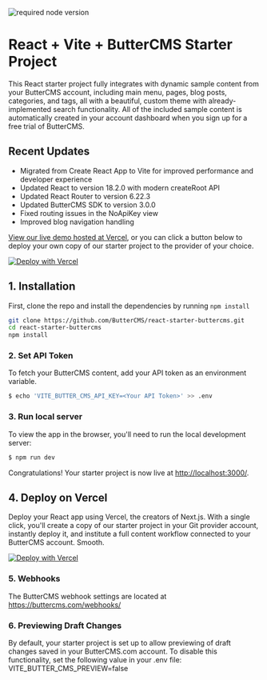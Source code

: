![required node version](https://img.shields.io/badge/node-v20.18.0+-green)

# React + Vite + ButterCMS Starter Project

This React starter project fully integrates with dynamic sample content from your ButterCMS account, including main menu, pages, blog posts, categories, and tags, all with a beautiful, custom theme with already-implemented search functionality. All of the included sample content is automatically created in your account dashboard when you sign up for a free trial of ButterCMS.

## Recent Updates

- Migrated from Create React App to Vite for improved performance and developer experience
- Updated React to version 18.2.0 with modern createRoot API
- Updated React Router to version 6.22.3
- Updated ButterCMS SDK to version 3.0.0
- Fixed routing issues in the NoApiKey view
- Improved blog navigation handling

[View our live demo hosted at Vercel](https://react-starter-buttercms-demo.vercel.app/), or you can click a button below to deploy your own copy of our starter
project to the provider of your choice.

[![Deploy with Vercel](https://vercel.com/button)](https://vercel.com/new/clone?repository-url=https%3A%2F%2Fgithub.com%2FButterCMS%2Freact-starter-buttercms&env=VITE_BUTTER_CMS_API_KEY&envDescription=Your%20ButterCMS%20API%20Token&envLink=https%3A%2F%2Fbuttercms.com%2Fsettings%2F&project-name=react-starter-buttercms&repo-name=react-starter-buttercms&redirect-url=https%3A%2F%2Fbuttercms.com%2Fonboarding%2Fvercel-starter-deploy-callback%2F&production-deploy-hook=Deploy%20Triggered%20from%20ButterCMS&demo-title=ButterCMS%20React%20Starter&demo-description=Fully%20integrated%20with%20your%20ButterCMS%20account&demo-url=https%3A%2F%2Freact-starter-buttercms-demo.vercel.app%2F&demo-image=https://cdn.buttercms.com/r0tGK8xFRti2iRKBJ0eY&repository-name=react-starter-buttercms) 

## 1. Installation

First, clone the repo and install the dependencies by running `npm install`

```bash
git clone https://github.com/ButterCMS/react-starter-buttercms.git
cd react-starter-buttercms
npm install
```

### 2. Set API Token

To fetch your ButterCMS content, add your API token as an environment variable.

```bash
$ echo 'VITE_BUTTER_CMS_API_KEY=<Your API Token>' >> .env
```

### 3. Run local server

To view the app in the browser, you'll need to run the local development server:

```bash
$ npm run dev
```

Congratulations! Your starter project is now live at [http://localhost:3000/](http://localhost:3000/).

## 4. Deploy on Vercel

Deploy your React app using Vercel, the creators of Next.js. With a single click, you'll create a copy of our starter project in your Git provider account, instantly deploy it, and institute a full content workflow connected to your ButterCMS account. Smooth.

[![Deploy with Vercel](https://vercel.com/button)](https://vercel.com/new/clone?repository-url=https%3A%2F%2Fgithub.com%2FButterCMS%2Freact-starter-buttercms&env=VITE_BUTTER_CMS_API_KEY&envDescription=Your%20ButterCMS%20API%20Token&envLink=https%3A%2F%2Fbuttercms.com%2Fsettings%2F&project-name=react-starter-buttercms&repo-name=react-starter-buttercms&redirect-url=https%3A%2F%2Fbuttercms.com%2Fonboarding%2Fvercel-starter-deploy-callback%2F&production-deploy-hook=Deploy%20Triggered%20from%20ButterCMS&demo-title=ButterCMS%20React%20Starter&demo-description=Fully%20integrated%20with%20your%20ButterCMS%20account&demo-url=https%3A%2F%2Freact-starter-buttercms-demo.vercel.app%2F&demo-image=https://cdn.buttercms.com/r0tGK8xFRti2iRKBJ0eY&repository-name=react-starter-buttercms) 

### 5. Webhooks

The ButterCMS webhook settings are located at https://buttercms.com/webhooks/

### 6. Previewing Draft Changes

By default, your starter project is set up to allow previewing of draft changes saved in your ButterCMS.com account. To disable this functionality, set the following value in your .env file: VITE_BUTTER_CMS_PREVIEW=false
